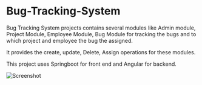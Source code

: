# Bug-Tracking-System
Bug Tracking System projects contains several modules like Admin module, Project Module, Employee Module, Bug Module for tracking the bugs and to which project and employee the bug the assigned.

It provides the create, update, Delete, Assign operations for these modules.

This project uses Springboot for front end and Angular for backend.

![Screenshot](Screenshot/BugTracking_Bug.PNG)
